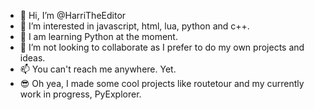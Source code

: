 - 👋 Hi, I’m @HarriTheEditor
- 👀 I’m interested in javascript, html, lua, python and c++.
- 🌱 I am learning Python at the moment.
- 💞️ I’m not looking to collaborate as I prefer to do my own projects and ideas.
- 📫 You can't reach me anywhere. Yet.
- 😎 Oh yea, I made some cool projects like routetour and my currently work in progress, PyExplorer.
